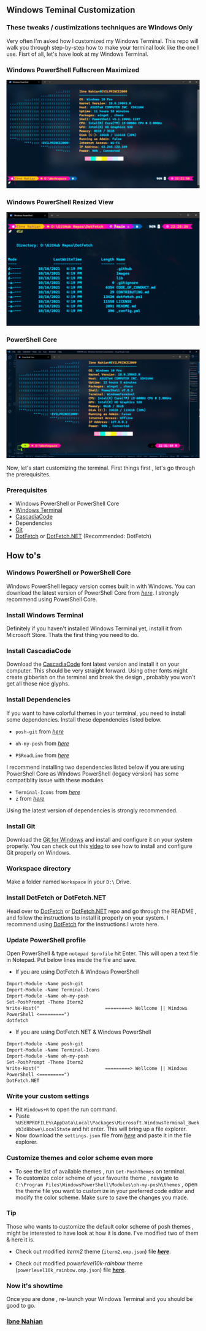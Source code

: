 ## Windows Teminal Customization

### These tweaks / custimizations techniques are Windows Only

Very often I'm asked how I customized my Windows Terminal. This repo will walk you through step-by-step how to make your terminal look like the one I use.
Fisrt of all, let's have look at my Windows Terminal.

### Windows PowerShell Fullscreen Maximized

![terminal](https://github.com/evilprince2009/Windows-Terminal-Customization/blob/main/images/win-ps-full.png)

### Windows PowerShell Resized View

![terminal](https://github.com/evilprince2009/Windows-Terminal-Customization/blob/main/images/win-ps-resized.png)

### PowerShell Core

![terminal](https://github.com/evilprince2009/Windows-Terminal-Customization/blob/main/images/ps-core.png)

Now, let's start customizing the terminal. First things first , let's go through the prerequisites.

### Prerequisites

- Windows PowerShell or PowerShell Core
- [Windows Terminal](https://www.microsoft.com/en-us/p/windows-terminal/9n0dx20hk701#activetab=pivot:overviewtab)
- [CascadiaCode](https://github.com/ryanoasis/nerd-fonts/releases/download/v2.1.0/CascadiaCode.zip)
- Dependencies
- [Git](https://git-scm.com/downloads)
- [DotFetch](https://github.com/evilprince2009/DotFetch) or [DotFetch.NET](https://github.com/evilprince2009/DotFetch.NET) (Recommended: DotFetch)

## How to's

### Windows PowerShell or PowerShell Core

Windows PowerShell legacy version comes built in with Windows. You can download the latest version of PowerShell Core from _[here](https://github.com/PowerShell/PowerShell/releases)_. I strongly recommend using PowerShell Core.

### Install Windows Terminal

Definitely if you haven't installed Windows Terminal yet, install it from Microsoft Store. Thats the first thing you need to do.

### Install CascadiaCode

Download the [CascadiaCode](https://github.com/ryanoasis/nerd-fonts/releases/download/v2.1.0/CascadiaCode.zip) font latest version and install it on your computer. This should be very straight forward. Using other fonts might create gibberish on the terminal and break the design , probably you won't get all those nice glyphs.

### Install Dependencies

If you want to have colorful themes in your terminal, you need to install some dependencies. Install these dependencies listed below.

- `posh-git` from _[here](https://www.powershellgallery.com/packages/posh-git/)_
- `oh-my-posh` from _[here](https://www.powershellgallery.com/packages/oh-my-posh/)_

- `PSReadLine` from _[here](https://www.powershellgallery.com/packages/PSReadLine/2.2.0-beta1)_

I recommend installing two dependencies listed below if you are using PowerShell Core as Windows PowerShell (legacy version) has some compatiblity issue with these modules.

- `Terminal-Icons` from _[here](https://www.powershellgallery.com/packages/Terminal-Icons/)_
- `z` from _[here](https://www.powershellgallery.com/packages/z/1.1.13)_

Using the latest version of dependencies is strongly recommended.

### Install Git

Download the [Git for Windows](https://gitforwindows.org/downloads) and install and configure it on your system properly. You can check out this [video](https://www.youtube.com/watch?v=8JJ101D3knE&t=762s) to see how to install and configure Git properly on Windows.

### Workspace directory

Make a folder named `Workspace` in your `D:\` Drive.

### Install DotFetch or DotFetch.NET

Head over to [DotFetch](https://github.com/evilprince2009/DotFetch) or [DotFetch.NET](https://github.com/evilprince2009/DotFetch.NET) repo and go through the README , and follow the instructions to install it properly on your system. I recommend using [DotFetch](https://github.com/evilprince2009/DotFetch) for the instructions I wrote here.

### Update PowerShell profile

Open PowerShell & type `notepad $profile` hit Enter. This will open a text file in Notepad. Put below lines inside the file and save.

- If you are using DotFetch & Windows PowerShell

```
Import-Module -Name posh-git
Import-Module -Name Terminal-Icons
Import-Module -Name oh-my-posh
Set-PoshPrompt -Theme Iterm2
Write-Host("                        =========> Wellcome || Windows PowerShell <=========")
dotfetch
```

- If you are using DotFetch.NET & Windows PowerShell

```
Import-Module -Name posh-git
Import-Module -Name Terminal-Icons
Import-Module -Name oh-my-posh
Set-PoshPrompt -Theme Iterm2
Write-Host("                        =========> Wellcome || Windows PowerShell <=========")
DotFetch.NET
```

### Write your custom settings

- Hit `Windows+R` to open the run command.
- Paste `%USERPROFILE%\AppData\Local\Packages\Microsoft.WindowsTerminal_8wekyb3d8bbwe\LocalState` and hit enter. This will bring up a file explorer.
- Now download the `settings.json` file from _[here](https://github.com/evilprince2009/Windows-Terminal-Customization/blob/main/settings.json)_ and paste it in the file explorer.

### Customize themes and color scheme even more

- To see the list of available themes , run `Get-PoshThemes` on terminal.
- To customize color scheme of your favourite theme , navigate to `C:\Program Files\WindowsPowerShell\Modules\oh-my-posh\themes` , open the theme file you want to customize in your preferred code editor and modify the color scheme. Make sure to save the changes you made.

### Tip

Those who wants to customize the default color scheme of posh themes , might be interested to have look at how it is done. I've modified two of them & here it is.

- Check out modified _iterm2_ theme (`iterm2.omp.json`) file _**[here](https://github.com/evilprince2009/Windows-Terminal-Customization/blob/main/modified_posh_themes/iterm2.omp.json)**_.

- Check out modified _powerlevel10k-rainbow_ theme (`powerlevel10k_rainbow.omp.json`) file **[here](https://github.com/evilprince2009/Windows-Terminal-Customization/blob/main/modified_posh_themes/powerlevel10k_rainbow.omp.json)**.

### Now it's showtime

Once you are done , re-launch your Windows Terminal and you should be good to go.

### [Ibne Nahian](www.facebook.com/evilprince2009)
